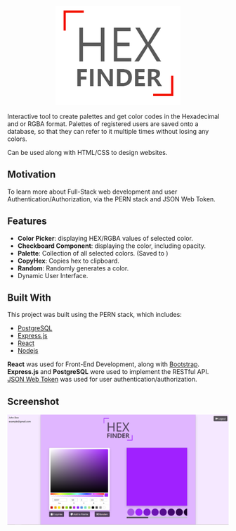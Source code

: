 <!-- PROJECT LOGO -->
<br />
<p align="center">
  <a href="https://github.com/shivamp08/pern-hex-finder">
    <img src="client/screenshots/logo.png" alt="Logo">
  </a>
</p>

Interactive tool to create palettes and get color codes in the Hexadecimal and or RGBA format. Palettes of registered users are saved onto a database, so that they can refer to it multiple times without losing any colors.

Can be used along with HTML/CSS to design websites.

## Motivation

To learn more about Full-Stack web development and user Authentication/Authorization, via the PERN stack and JSON Web Token.

## Features

- **Color Picker**: displaying HEX/RGBA values of selected color.
- **Checkboard Component**: displaying the color, including opacity.
- **Palette**: Collection of all selected colors. (Saved to )
- **CopyHex**: Copies hex to clipboard.
- **Random**: Randomly generates a color.
- Dynamic User Interface.

## Built With

This project was built using the PERN stack, which includes:

- [PostgreSQL](https://www.postgresql.org/)
- [Express.js](https://expressjs.com/)
- [React](https://reactjs.org/)
- [Nodejs](https://nodejs.org/en/)

**React** was used for Front-End Development, along with [Bootstrap](https://getbootstrap.com).\
**Express.js** and **PostgreSQL** were used to implement the RESTful API.\
[JSON Web Token](https://nodejs.org/en/) was used for user authentication/authorization.

## Screenshot

![dashboard](client/screenshots/dashboard.png)
